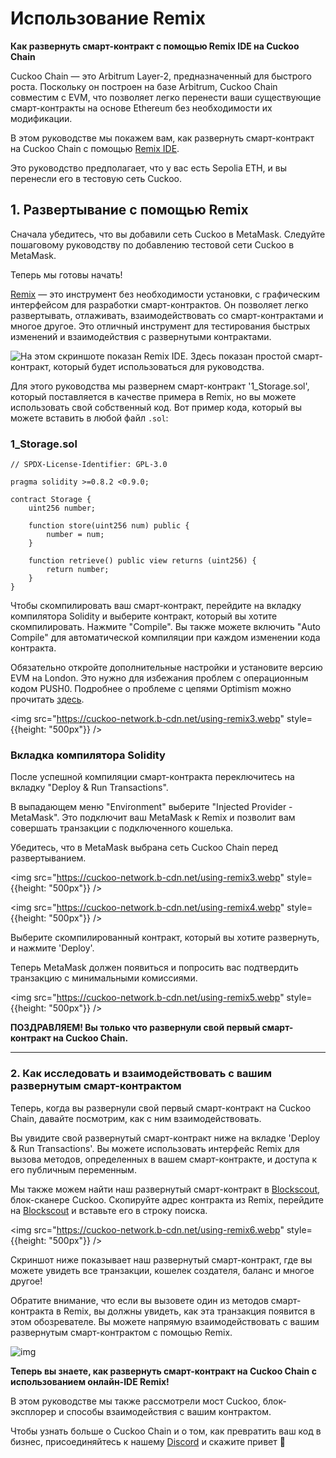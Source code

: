 # Использование Remix

**Как развернуть смарт-контракт с помощью Remix IDE на Cuckoo Chain**

Cuckoo Chain — это Arbitrum Layer-2, предназначенный для быстрого роста. Поскольку он построен на базе Arbitrum, Cuckoo Chain совместим с EVM, что позволяет легко перенести ваши существующие смарт-контракты на основе Ethereum без необходимости их модификации.

В этом руководстве мы покажем вам, как развернуть смарт-контракт на Cuckoo Chain с помощью [Remix IDE](https://remix.ethereum.org/).

Это руководство предполагает, что у вас есть Sepolia ETH, и вы перенесли его в тестовую сеть Cuckoo.

## 1. Развертывание с помощью Remix

Сначала убедитесь, что вы добавили сеть Cuckoo в MetaMask. Следуйте пошаговому руководству по добавлению тестовой сети Cuckoo в MetaMask.

Теперь мы готовы начать!

[Remix](https://remix.ethereum.org/) — это инструмент без необходимости установки, с графическим интерфейсом для разработки смарт-контрактов. Он позволяет легко развертывать, отлаживать, взаимодействовать со смарт-контрактами и многое другое. Это отличный инструмент для тестирования быстрых изменений и взаимодействия с развернутыми контрактами.

![На этом скриншоте показан Remix IDE. Здесь показан простой смарт-контракт, который будет использоваться для руководства.](https://cuckoo-network.b-cdn.net/using-remix2.webp)

Для этого руководства мы развернем смарт-контракт '1_Storage.sol', который поставляется в качестве примера в Remix, но вы можете использовать свой собственный код. Вот пример кода, который вы можете вставить в любой файл `.sol`:

### 1_Storage.sol

```solidity
// SPDX-License-Identifier: GPL-3.0

pragma solidity >=0.8.2 <0.9.0;

contract Storage {
    uint256 number;

    function store(uint256 num) public {
        number = num;
    }

    function retrieve() public view returns (uint256) {
        return number;
    }
}
```

Чтобы скомпилировать ваш смарт-контракт, перейдите на вкладку компилятора Solidity и выберите контракт, который вы хотите скомпилировать. Нажмите "Compile". Вы также можете включить "Auto Compile" для автоматической компиляции при каждом изменении кода контракта.

Обязательно откройте дополнительные настройки и установите версию EVM на London. Это нужно для избежания проблем с операционным кодом PUSH0. Подробнее о проблеме с цепями Optimism можно прочитать [здесь](https://community.optimism.io/docs/developers/build/differences/#opcode-differences).

<img src="https://cuckoo-network.b-cdn.net/using-remix3.webp" style={{height: "500px"}} />

### Вкладка компилятора Solidity

После успешной компиляции смарт-контракта переключитесь на вкладку "Deploy & Run Transactions".

В выпадающем меню "Environment" выберите "Injected Provider - MetaMask". Это подключит ваш MetaMask к Remix и позволит вам совершать транзакции с подключенного кошелька.

Убедитесь, что в MetaMask выбрана сеть Cuckoo Chain перед развертыванием.

<img src="https://cuckoo-network.b-cdn.net/using-remix3.webp" style={{height: "500px"}} />

<img src="https://cuckoo-network.b-cdn.net/using-remix4.webp" style={{height: "500px"}} />

Выберите скомпилированный контракт, который вы хотите развернуть, и нажмите 'Deploy'.

Теперь MetaMask должен появиться и попросить вас подтвердить транзакцию с минимальными комиссиями.

<img src="https://cuckoo-network.b-cdn.net/using-remix5.webp" style={{height: "500px"}} />

**ПОЗДРАВЛЯЕМ! Вы только что развернули свой первый смарт-контракт на Cuckoo Chain.**

------

### 2. Как исследовать и взаимодействовать с вашим развернутым смарт-контрактом

Теперь, когда вы развернули свой первый смарт-контракт на Cuckoo Chain, давайте посмотрим, как с ним взаимодействовать.

Вы увидите свой развернутый смарт-контракт ниже на вкладке 'Deploy & Run Transactions'. Вы можете использовать интерфейс Remix для вызова методов, определенных в вашем смарт-контракте, и доступа к его публичным переменным.

Мы также можем найти наш развернутый смарт-контракт в [Blockscout](https://testnet-scan.cuckoo.network/), блок-сканере Cuckoo. Скопируйте адрес контракта из Remix, перейдите на [Blockscout](https://testnet-scan.cuckoo.network/) и вставьте его в строку поиска.

<img src="https://cuckoo-network.b-cdn.net/using-remix6.webp" style={{height: "500px"}} />

Скриншот ниже показывает наш развернутый смарт-контракт, где вы можете увидеть все транзакции, кошелек создателя, баланс и многое другое!

Обратите внимание, что если вы вызовете один из методов смарт-контракта в Remix, вы должны увидеть, как эта транзакция появится в этом обозревателе. Вы можете напрямую взаимодействовать с вашим развернутым смарт-контрактом с помощью Remix.

![img](https://cuckoo-network.b-cdn.net/using-remix7.webp)

**Теперь вы знаете, как развернуть смарт-контракт на Cuckoo Chain с использованием онлайн-IDE Remix!**

В этом руководстве мы также рассмотрели мост Cuckoo, блок-эксплорер и способы взаимодействия с вашим контрактом.

Чтобы узнать больше о Cuckoo Chain и о том, как превратить ваш код в бизнес, присоединяйтесь к нашему [Discord](https://cuckoo.network/dc) и скажите привет 👋
